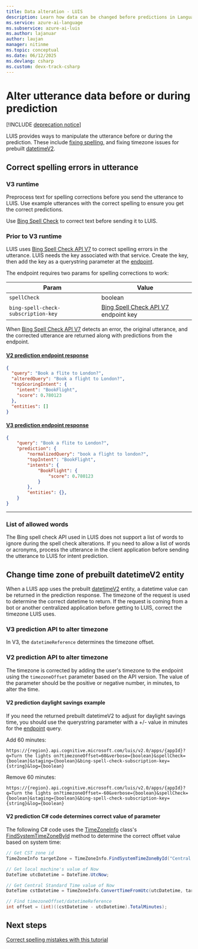 ```yaml
---
title: Data alteration - LUIS
description: Learn how data can be changed before predictions in Language Understanding (LUIS)
ms.service: azure-ai-language
ms.subservice: azure-ai-luis
ms.author: lajanuar
author: laujan
manager: nitinme
ms.topic: conceptual
ms.date: 06/12/2025
ms.devlang: csharp
ms.custom: devx-track-csharp
---
```


# Alter utterance data before or during prediction

[!INCLUDE [deprecation notice](./includes/deprecation-notice.md)]

LUIS provides ways to manipulate the utterance before or during the prediction. These include [fixing spelling](luis-tutorial-bing-spellcheck.md), and fixing timezone issues for prebuilt [datetimeV2](luis-reference-prebuilt-datetimev2.md).

## Correct spelling errors in utterance


### V3 runtime

Preprocess text for spelling corrections before you send the utterance to LUIS. Use example utterances with the correct spelling to ensure you get the correct predictions.

Use [Bing Spell Check](/azure/cognitive-services/bing-spell-check/overview) to correct text before sending it to LUIS.

### Prior to V3 runtime

LUIS uses [Bing Spell Check API V7](/azure/cognitive-services/bing-spell-check/overview) to correct spelling errors in the utterance. LUIS needs the key associated with that service. Create the key, then add the key as a querystring parameter at the [endpoint](/rest/api/luis/operation-groups).

The endpoint requires two params for spelling corrections to work:

|Param|Value|
|--|--|
|`spellCheck`|boolean|
|`bing-spell-check-subscription-key`|[Bing Spell Check API V7](https://azure.microsoft.com/services/cognitive-services/spell-check/) endpoint key|

When [Bing Spell Check API V7](https://azure.microsoft.com/services/cognitive-services/spell-check/) detects an error, the original utterance, and the corrected utterance are returned along with predictions from the endpoint.

#### [V2 prediction endpoint response](#tab/V2)

```JSON
{
  "query": "Book a flite to London?",
  "alteredQuery": "Book a flight to London?",
  "topScoringIntent": {
    "intent": "BookFlight",
    "score": 0.780123
  },
  "entities": []
}
```

#### [V3 prediction endpoint response](#tab/V3)

```JSON
{
    "query": "Book a flite to London?",
    "prediction": {
        "normalizedQuery": "book a flight to london?",
        "topIntent": "BookFlight",
        "intents": {
            "BookFlight": {
                "score": 0.780123
            }
        },
        "entities": {},
    }
}
```

* * *

### List of allowed words
The Bing spell check API used in LUIS does not support a list of words to ignore during the spell check alterations. If you need to allow a list of words or acronyms, process the utterance in the client application before sending the utterance to LUIS for intent prediction.

## Change time zone of prebuilt datetimeV2 entity
When a LUIS app uses the prebuilt [datetimeV2](luis-reference-prebuilt-datetimev2.md) entity, a datetime value can be returned in the prediction response. The timezone of the request is used to determine the correct datetime to return. If the request is coming from a bot or another centralized application before getting to LUIS, correct the timezone LUIS uses.

### V3 prediction API to alter timezone

In V3, the `datetimeReference` determines the timezone offset.

### V2 prediction API to alter timezone
The timezone is corrected by adding the user's timezone to the endpoint using the `timezoneOffset` parameter based on the API version. The value of the parameter should be the positive or negative number, in minutes, to alter the time.

#### V2 prediction daylight savings example
If you need the returned prebuilt datetimeV2 to adjust for daylight savings time, you should use the querystring parameter with a +/- value in minutes for the [endpoint](/rest/api/luis/operation-groups) query.

Add 60 minutes:

`https://{region}.api.cognitive.microsoft.com/luis/v2.0/apps/{appId}?q=Turn the lights on?timezoneOffset=60&verbose={boolean}&spellCheck={boolean}&staging={boolean}&bing-spell-check-subscription-key={string}&log={boolean}`

Remove 60 minutes:

`https://{region}.api.cognitive.microsoft.com/luis/v2.0/apps/{appId}?q=Turn the lights on?timezoneOffset=-60&verbose={boolean}&spellCheck={boolean}&staging={boolean}&bing-spell-check-subscription-key={string}&log={boolean}`

#### V2 prediction C# code determines correct value of parameter

The following C# code uses the [TimeZoneInfo](/dotnet/api/system.timezoneinfo) class's [FindSystemTimeZoneById](/dotnet/api/system.timezoneinfo.findsystemtimezonebyid#examples) method to determine the correct offset value based on system time:

```csharp
// Get CST zone id
TimeZoneInfo targetZone = TimeZoneInfo.FindSystemTimeZoneById("Central Standard Time");

// Get local machine's value of Now
DateTime utcDatetime = DateTime.UtcNow;

// Get Central Standard Time value of Now
DateTime cstDatetime = TimeZoneInfo.ConvertTimeFromUtc(utcDatetime, targetZone);

// Find timezoneOffset/datetimeReference
int offset = (int)((cstDatetime - utcDatetime).TotalMinutes);
```

## Next steps

[Correct spelling mistakes with this tutorial](luis-tutorial-bing-spellcheck.md)
